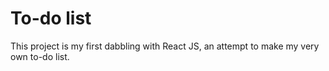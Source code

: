 # To-do list

This project is my first dabbling with React JS, an attempt to make my very own to-do list.